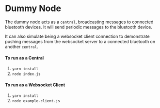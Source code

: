 # Dummy Node

The dummy node acts as a `central`, broadcasting messages to connected bluetooth devices. It will send periodic messages to the bluetooth device.

It can also simulate being a websocket client connection to demonstrate pushing messages from the websocket server to a connected bluetooth on another `central`.

#### To run as a **Central**
1. `yarn install`
2. `node index.js`

#### To run as a **Websocket Client**
1. `yarn install`
2. `node example-client.js`

